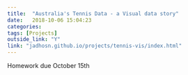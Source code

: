 ```yaml
---
title:  "Australia's Tennis Data - a Visual data story"
date:   2018-10-06 15:04:23
categories:  
tags: [Projects]
outside_link: "Y"
link: "jadhosn.github.io/projects/tennis-vis/index.html"
---
```

Homework due October 15th